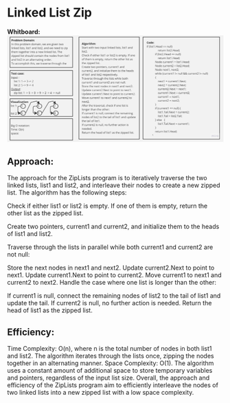 # Linked List Zip

**Whitboard:**
![](./Untitled%20(8).jpg)

## Approach:
The approach for the ZipLists program is to iteratively traverse the two linked lists, list1 and list2, and interleave their nodes to create a new zipped list. The algorithm has the following steps:

Check if either list1 or list2 is empty. If one of them is empty, return the other list as the zipped list.

Create two pointers, current1 and current2, and initialize them to the heads of list1 and list2.

Traverse through the lists in parallel while both current1 and current2 are not null:

Store the next nodes in next1 and next2.
Update current2.Next to point to next1.
Update current1.Next to point to current2.
Move current1 to next1 and current2 to next2.
Handle the case where one list is longer than the other:

If current1 is null, connect the remaining nodes of list2 to the tail of list1 and update the tail.
If current2 is null, no further action is needed.
Return the head of list1 as the zipped list.

## Efficiency:

Time Complexity: O(n), where n is the total number of nodes in both list1 and list2. The algorithm iterates through the lists once, zipping the nodes together in an alternating manner.
Space Complexity: O(1). The algorithm uses a constant amount of additional space to store temporary variables and pointers, regardless of the input list size.
Overall, the approach and efficiency of the ZipLists program aim to efficiently interleave the nodes of two linked lists into a new zipped list with a low space complexity.